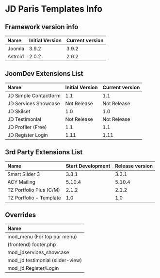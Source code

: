 # JD Paris Templates Info

## Framework version info
| Name         | Initial Version           | Current version  |
| :------------ |:-----------| :-----|
| Joomla        | 3.9.2      |  3.9.2    |
| Astroid       | 2.0.2      |  2.0.2    |

## JoomDev Extensions List
| Name            | Initial Version        | Current version  |
| :-------------- |:-----------| :-----|
| JD Simple Contactform | 1.1    | 1.1   |
| JD Services Showcase  | Not Release    | Not Release   |
| JD Skilset            | 1.0    | 1.0   |
| JD Testimonial        | Not Release    | Not Release   |
| JD Profiler (Free)    | 1.1    | 1.1   |
| JD Register Login     | 1.11   | 1.11  |



## 3rd Party Extensions List
| Name            | Start Development        | Release version  |
| :--------------- |:-----------| :-----|
| Smart Slider 3          | 3.3.1      | 3.3.1 |
| ACY Mailing             | 5.10.4     | 5.10.4|
| TZ Portfolio Plus (C/M) | 2.1.2      | 2.1.2 |
| TZ Portfolio + Template | 1.0        | 1.0   |


## Overrides
| Name            |
| :-------------- |
| mod_menu (For top bar menu)      |
| (frontend) footer.php            |
| mod_jdservices_showcase          |
| mod_jd testimonial (slider-view) |
| mod_jd Register/Login            |






